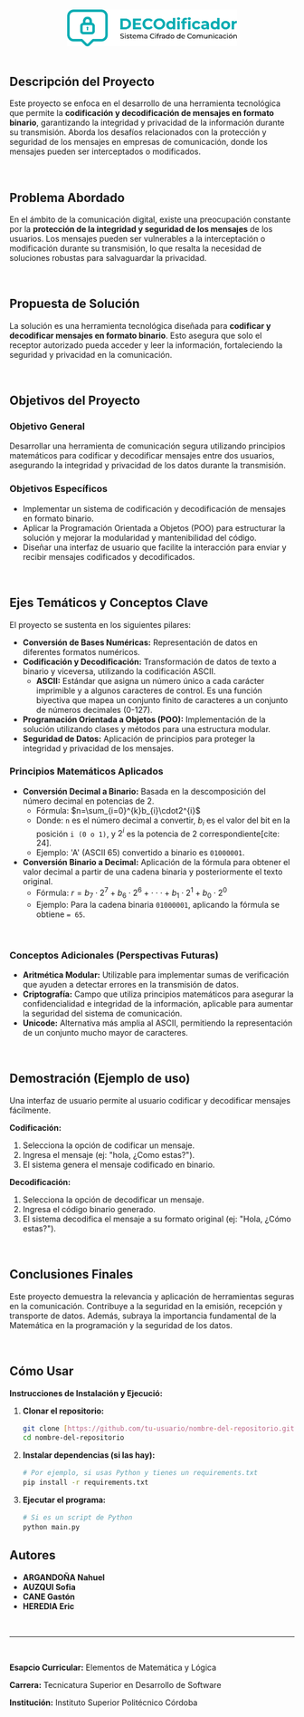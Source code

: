 <br/>
<br/>

<div align="center">
  <img src="img/Logo-DECOdificador-01.png" alt="Logo DE-COdificador" width="300"/>
</div>

<br/>

## Descripción del Proyecto

Este proyecto se enfoca en el desarrollo de una herramienta tecnológica que permite la **codificación y decodificación de mensajes en formato binario**, garantizando la integridad y privacidad de la información durante su transmisión. Aborda los desafíos relacionados con la protección y seguridad de los mensajes en empresas de comunicación, donde los mensajes pueden ser interceptados o modificados.

<br/>

## Problema Abordado

En el ámbito de la comunicación digital, existe una preocupación constante por la **protección de la integridad y seguridad de los mensajes** de los usuarios. Los mensajes pueden ser vulnerables a la interceptación o modificación durante su transmisión, lo que resalta la necesidad de soluciones robustas para salvaguardar la privacidad.

<br/>

## Propuesta de Solución

La solución es una herramienta tecnológica diseñada para **codificar y decodificar mensajes en formato binario**. Esto asegura que solo el receptor autorizado pueda acceder y leer la información, fortaleciendo la seguridad y privacidad en la comunicación.

<br/>

## Objetivos del Proyecto

### Objetivo General
Desarrollar una herramienta de comunicación segura utilizando principios matemáticos para codificar y decodificar mensajes entre dos usuarios, asegurando la integridad y privacidad de los datos durante la transmisión.

### Objetivos Específicos
* Implementar un sistema de codificación y decodificación de mensajes en formato binario.
* Aplicar la Programación Orientada a Objetos (POO) para estructurar la solución y mejorar la modularidad y mantenibilidad del código.
* Diseñar una interfaz de usuario que facilite la interacción para enviar y recibir mensajes codificados y decodificados.

<br/>

## Ejes Temáticos y Conceptos Clave

El proyecto se sustenta en los siguientes pilares:

* **Conversión de Bases Numéricas:** Representación de datos en diferentes formatos numéricos.
* **Codificación y Decodificación:** Transformación de datos de texto a binario y viceversa, utilizando la codificación ASCII.
    * **ASCII:** Estándar que asigna un número único a cada carácter imprimible y a algunos caracteres de control. Es una función biyectiva que mapea un conjunto finito de caracteres a un conjunto de números decimales (0-127).
* **Programación Orientada a Objetos (POO):** Implementación de la solución utilizando clases y métodos para una estructura modular.
* **Seguridad de Datos:** Aplicación de principios para proteger la integridad y privacidad de los mensajes.

### Principios Matemáticos Aplicados

* **Conversión Decimal a Binario:** Basada en la descomposición del número decimal en potencias de 2.
    * Fórmula: $n=\sum_{i=0}^{k}b_{i}\cdot2^{i}$
    * Donde: `n` es el número decimal a convertir, $b_{i}$ es el valor del bit en la posición `i (0 o 1)`, y $2^i$ es la potencia de 2 correspondiente[cite: 24].
    * Ejemplo: 'A' (ASCII 65) convertido a binario es `01000001`.
* **Conversión Binario a Decimal:** Aplicación de la fórmula para obtener el valor decimal a partir de una cadena binaria y posteriormente el texto original.
    * Fórmula: $r=b_{7}\cdot2^{7}+b_{6}\cdot2^{6}+\cdot\cdot\cdot+b_{1}\cdot2^{1}+b_{0}\cdot2^{0}$
    * Ejemplo: Para la cadena binaria `01000001`, aplicando la fórmula se obtiene `= 65`.

<br/>

### Conceptos Adicionales (Perspectivas Futuras)
* **Aritmética Modular:** Utilizable para implementar sumas de verificación que ayuden a detectar errores en la transmisión de datos.
* **Criptografía:** Campo que utiliza principios matemáticos para asegurar la confidencialidad e integridad de la información, aplicable para aumentar la seguridad del sistema de comunicación.
* **Unicode:** Alternativa más amplia al ASCII, permitiendo la representación de un conjunto mucho mayor de caracteres.

<br/>

## Demostración (Ejemplo de uso)

Una interfaz de usuario permite al usuario codificar y decodificar mensajes fácilmente.

**Codificación:**
1.  Selecciona la opción de codificar un mensaje.
2.  Ingresa el mensaje (ej: "hola, ¿Como estas?").
3.  El sistema genera el mensaje codificado en binario.

**Decodificación:**
1.  Selecciona la opción de decodificar un mensaje.
2.  Ingresa el código binario generado.
3.  El sistema decodifica el mensaje a su formato original (ej: "Hola, ¿Cómo estas?").

<br/>

## Conclusiones Finales

Este proyecto demuestra la relevancia y aplicación de herramientas seguras en la comunicación. Contribuye a la seguridad en la emisión, recepción y transporte de datos. Además, subraya la importancia fundamental de la Matemática en la programación y la seguridad de los datos.

<br/>

## Cómo Usar
**Instrucciones de Instalación y Ejecució:**


1.  **Clonar el repositorio:**
    ```bash
    git clone [https://github.com/tu-usuario/nombre-del-repositorio.git](https://github.com/tu-usuario/nombre-del-repositorio.git)
    cd nombre-del-repositorio
    ```
2.  **Instalar dependencias (si las hay):**
    ```bash
    # Por ejemplo, si usas Python y tienes un requirements.txt
    pip install -r requirements.txt
    ```
3.  **Ejecutar el programa:**
    ```bash
    # Si es un script de Python
    python main.py
    ```



## Autores

* **ARGANDOÑA Nahuel**
* **AUZQUI Sofia**
* **CANE Gastón**
* **HEREDIA Eric**

<br/>

---
<br/>

**Esapcio Curricular:** Elementos de Matemática y Lógica

**Carrera:** Tecnicatura Superior en Desarrollo de Software

**Institución:** Instituto Superior Politécnico Córdoba